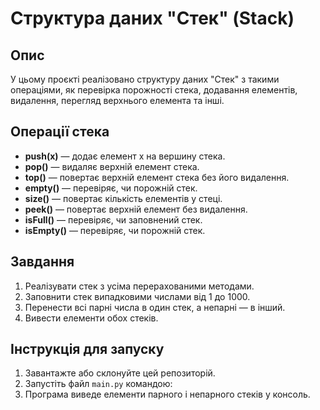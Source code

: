 # Структура даних "Стек" (Stack)

## Опис
У цьому проєкті реалізовано структуру даних "Стек" з такими операціями, як перевірка порожності стека, додавання елементів, видалення, перегляд верхнього елемента та інші.

## Операції стека
- **push(x)** — додає елемент x на вершину стека.
- **pop()** — видаляє верхній елемент стека.
- **top()** — повертає верхній елемент стека без його видалення.
- **empty()** — перевіряє, чи порожній стек.
- **size()** — повертає кількість елементів у стеці.
- **peek()** — повертає верхній елемент без видалення.
- **isFull()** — перевіряє, чи заповнений стек.
- **isEmpty()** — перевіряє, чи порожній стек.

## Завдання
1. Реалізувати стек з усіма перерахованими методами.
2. Заповнити стек випадковими числами від 1 до 1000.
3. Перенести всі парні числа в один стек, а непарні — в інший.
4. Вивести елементи обох стеків.

## Інструкція для запуску
1. Завантажте або склонуйте цей репозиторій.
2. Запустіть файл `main.py` командою:
3. Програма виведе елементи парного і непарного стеків у консоль.
